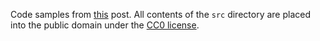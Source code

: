 Code samples from [this](https://medium.com/@JosephJnk/a-short-introduction-to-functors-e252c1e3768f) post. All contents of the `src` directory are placed into the public domain under the [CC0 license](https://creativecommons.org/share-your-work/public-domain/cc0/).
